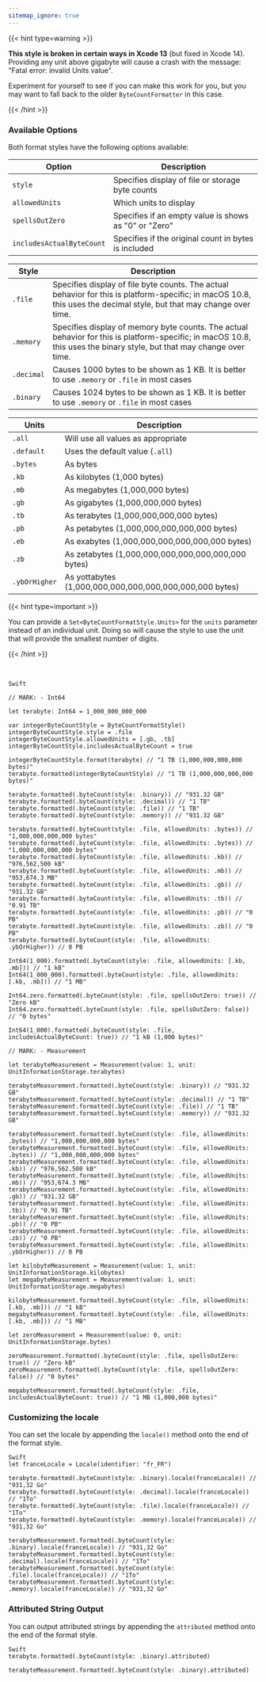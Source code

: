 ```yaml
---
sitemap_ignore: true
---
```


{{< hint type=warning >}}

**This style is broken in certain ways in Xcode 13** (but fixed in Xcode 14). Providing any unit above gigabyte will cause a crash with the message: "Fatal error: invalid Units value".

Experiment for yourself to see if you can make this work for you, but you may want to fall back to the older `ByteCountFormatter` in this case.

{{< /hint >}}

### Available Options

Both format styles have the following options available:

| Option                    | Description                                           |
| ------------------------- | ----------------------------------------------------- |
| `style`                   | Specifies display of file or storage byte counts      |
| `allowedUnits`            | Which units to display                                |
| `spellsOutZero`           | Specifies if an empty value is shows as "0" or "Zero" |
| `includesActualByteCount` | Specifies if the original count in bytes is included  |

| Style      | Description                                                                                                                                                           |
| ---------- | --------------------------------------------------------------------------------------------------------------------------------------------------------------------- |
| `.file`    | Specifies display of file byte counts. The actual behavior for this is platform-specific; in macOS 10.8, this uses the decimal style, but that may change over time.  |
| `.memory`  | Specifies display of memory byte counts. The actual behavior for this is platform-specific; in macOS 10.8, this uses the binary style, but that may change over time. |
| `.decimal` | Causes 1000 bytes to be shown as 1 KB. It is better to use `.memory` or `.file` in most cases                                                                         |
| `.binary`  | Causes 1024 bytes to be shown as 1 KB. It is better to use `.memory` or `.file` in most cases                                                                         |

| Units         | Description                                             |
| ------------- | ------------------------------------------------------- |
| `.all`        | Will use all values as appropriate                      |
| `.default`    | Uses the default value (`.all`)                         |
| `.bytes`      | As bytes                                                |
| `.kb`         | As kilobytes (1,000 bytes)                              |
| `.mb`         | As megabytes (1,000,000 bytes)                          |
| `.gb`         | As gigabytes (1,000,000,000 bytes)                      |
| `.tb`         | As terabytes (1,000,000,000,000 bytes)                  |
| `.pb`         | As petabytes (1,000,000,000,000,000 bytes)              |
| `.eb`         | As exabytes (1,000,000,000,000,000,000 bytes)           |
| `.zb`         | As zetabytes (1,000,000,000,000,000,000,000 bytes)      |
| `.ybOrHigher` | As yottabytes (1,000,000,000,000,000,000,000,000 bytes) |

{{< hint type=important >}}

You can provide a `Set<ByteCountFormatStyle.Units>` for the `units` parameter instead of an individual unit. Doing so will cause the style to use the unit that will provide the smallest number of digits.

{{< /hint >}}

<p>&nbsp;</p>

<pre class="splash"><code><span class="type token">Swift</span>

<span class="comment token">// MARK: - Int64</span>

<span class="keyword token">let</span> terabyte: <span class="type token">Int64</span> = <span class="number token">1_000_000_000_000</span>

<span class="keyword token">var</span> integerByteCountStyle = <span class="type token">ByteCountFormatStyle</span>()
integerByteCountStyle.<span class="property token">style</span> = .<span class="dotAccess token">file</span>
integerByteCountStyle.<span class="property token">allowedUnits</span> = [.<span class="dotAccess token">gb</span>, .<span class="dotAccess token">tb</span>]
integerByteCountStyle.<span class="property token">includesActualByteCount</span> = <span class="keyword token">true</span>

integerByteCountStyle.<span class="call token">format</span>(terabyte) <span class="comment token">// "1 TB (1,000,000,000,000 bytes)"</span>
terabyte.<span class="call token">formatted</span>(integerByteCountStyle) <span class="comment token">// "1 TB (1,000,000,000,000 bytes)"</span>

terabyte.<span class="call token">formatted</span>(.<span class="call token">byteCount</span>(style: .<span class="dotAccess token">binary</span>)) <span class="comment token">// "931.32 GB"</span>
terabyte.<span class="call token">formatted</span>(.<span class="call token">byteCount</span>(style: .<span class="dotAccess token">decimal</span>)) <span class="comment token">// "1 TB"</span>
terabyte.<span class="call token">formatted</span>(.<span class="call token">byteCount</span>(style: .<span class="dotAccess token">file</span>)) <span class="comment token">// "1 TB"</span>
terabyte.<span class="call token">formatted</span>(.<span class="call token">byteCount</span>(style: .<span class="dotAccess token">memory</span>)) <span class="comment token">// "931.32 GB"</span>

terabyte.<span class="call token">formatted</span>(.<span class="call token">byteCount</span>(style: .<span class="dotAccess token">file</span>, allowedUnits: .<span class="dotAccess token">bytes</span>)) <span class="comment token">// "1,000,000,000,000 bytes"</span>
terabyte.<span class="call token">formatted</span>(.<span class="call token">byteCount</span>(style: .<span class="dotAccess token">file</span>, allowedUnits: .<span class="dotAccess token">bytes</span>)) <span class="comment token">// "1,000,000,000,000 bytes"</span>
terabyte.<span class="call token">formatted</span>(.<span class="call token">byteCount</span>(style: .<span class="dotAccess token">file</span>, allowedUnits: .<span class="dotAccess token">kb</span>)) <span class="comment token">// "976,562,500 kB"</span>
terabyte.<span class="call token">formatted</span>(.<span class="call token">byteCount</span>(style: .<span class="dotAccess token">file</span>, allowedUnits: .<span class="dotAccess token">mb</span>)) <span class="comment token">// "953,674.3 MB"</span>
terabyte.<span class="call token">formatted</span>(.<span class="call token">byteCount</span>(style: .<span class="dotAccess token">file</span>, allowedUnits: .<span class="dotAccess token">gb</span>)) <span class="comment token">// "931.32 GB"</span>
terabyte.<span class="call token">formatted</span>(.<span class="call token">byteCount</span>(style: .<span class="dotAccess token">file</span>, allowedUnits: .<span class="dotAccess token">tb</span>)) <span class="comment token">// "0.91 TB"</span>
terabyte.<span class="call token">formatted</span>(.<span class="call token">byteCount</span>(style: .<span class="dotAccess token">file</span>, allowedUnits: .<span class="dotAccess token">pb</span>)) <span class="comment token">// "0 PB"</span>
terabyte.<span class="call token">formatted</span>(.<span class="call token">byteCount</span>(style: .<span class="dotAccess token">file</span>, allowedUnits: .<span class="dotAccess token">zb</span>)) <span class="comment token">// "0 PB"</span>
terabyte.<span class="call token">formatted</span>(.<span class="call token">byteCount</span>(style: .<span class="dotAccess token">file</span>, allowedUnits: .<span class="dotAccess token">ybOrHigher</span>)) <span class="comment token">// 0 PB</span>

<span class="type token">Int64</span>(<span class="number token">1_000</span>).<span class="call token">formatted</span>(.<span class="call token">byteCount</span>(style: .<span class="dotAccess token">file</span>, allowedUnits: [.<span class="dotAccess token">kb</span>, .<span class="dotAccess token">mb</span>])) <span class="comment token">// "1 kB"</span>
<span class="type token">Int64</span>(<span class="number token">1_000_000</span>).<span class="call token">formatted</span>(.<span class="call token">byteCount</span>(style: .<span class="dotAccess token">file</span>, allowedUnits: [.<span class="dotAccess token">kb</span>, .<span class="dotAccess token">mb</span>])) <span class="comment token">// "1 MB"</span>

<span class="type token">Int64</span>.<span class="property token">zero</span>.<span class="call token">formatted</span>(.<span class="call token">byteCount</span>(style: .<span class="dotAccess token">file</span>, spellsOutZero: <span class="keyword token">true</span>)) <span class="comment token">// "Zero kB"</span>
<span class="type token">Int64</span>.<span class="property token">zero</span>.<span class="call token">formatted</span>(.<span class="call token">byteCount</span>(style: .<span class="dotAccess token">file</span>, spellsOutZero: <span class="keyword token">false</span>)) <span class="comment token">// "0 bytes"</span>

<span class="type token">Int64</span>(<span class="number token">1_000</span>).<span class="call token">formatted</span>(.<span class="call token">byteCount</span>(style: .<span class="dotAccess token">file</span>, includesActualByteCount: <span class="keyword token">true</span>)) <span class="comment token">// "1 kB (1,000 bytes)"

// MARK: - Measurement</span>

<span class="keyword token">let</span> terabyteMeasurement = <span class="type token">Measurement</span>(value: <span class="number token">1</span>, unit: <span class="type token">UnitInformationStorage</span>.<span class="property token">terabytes</span>)

terabyteMeasurement.<span class="call token">formatted</span>(.<span class="call token">byteCount</span>(style: .<span class="dotAccess token">binary</span>)) <span class="comment token">// "931.32 GB"</span>
terabyteMeasurement.<span class="call token">formatted</span>(.<span class="call token">byteCount</span>(style: .<span class="dotAccess token">decimal</span>)) <span class="comment token">// "1 TB"</span>
terabyteMeasurement.<span class="call token">formatted</span>(.<span class="call token">byteCount</span>(style: .<span class="dotAccess token">file</span>)) <span class="comment token">// "1 TB"</span>
terabyteMeasurement.<span class="call token">formatted</span>(.<span class="call token">byteCount</span>(style: .<span class="dotAccess token">memory</span>)) <span class="comment token">// "931.32 GB"</span>

terabyteMeasurement.<span class="call token">formatted</span>(.<span class="call token">byteCount</span>(style: .<span class="dotAccess token">file</span>, allowedUnits: .<span class="dotAccess token">bytes</span>)) <span class="comment token">// "1,000,000,000,000 bytes"</span>
terabyteMeasurement.<span class="call token">formatted</span>(.<span class="call token">byteCount</span>(style: .<span class="dotAccess token">file</span>, allowedUnits: .<span class="dotAccess token">bytes</span>)) <span class="comment token">// "1,000,000,000,000 bytes"</span>
terabyteMeasurement.<span class="call token">formatted</span>(.<span class="call token">byteCount</span>(style: .<span class="dotAccess token">file</span>, allowedUnits: .<span class="dotAccess token">kb</span>)) <span class="comment token">// "976,562,500 kB"</span>
terabyteMeasurement.<span class="call token">formatted</span>(.<span class="call token">byteCount</span>(style: .<span class="dotAccess token">file</span>, allowedUnits: .<span class="dotAccess token">mb</span>)) <span class="comment token">// "953,674.3 MB"</span>
terabyteMeasurement.<span class="call token">formatted</span>(.<span class="call token">byteCount</span>(style: .<span class="dotAccess token">file</span>, allowedUnits: .<span class="dotAccess token">gb</span>)) <span class="comment token">// "931.32 GB"</span>
terabyteMeasurement.<span class="call token">formatted</span>(.<span class="call token">byteCount</span>(style: .<span class="dotAccess token">file</span>, allowedUnits: .<span class="dotAccess token">tb</span>)) <span class="comment token">// "0.91 TB"</span>
terabyteMeasurement.<span class="call token">formatted</span>(.<span class="call token">byteCount</span>(style: .<span class="dotAccess token">file</span>, allowedUnits: .<span class="dotAccess token">pb</span>)) <span class="comment token">// "0 PB"</span>
terabyteMeasurement.<span class="call token">formatted</span>(.<span class="call token">byteCount</span>(style: .<span class="dotAccess token">file</span>, allowedUnits: .<span class="dotAccess token">zb</span>)) <span class="comment token">// "0 PB"</span>
terabyteMeasurement.<span class="call token">formatted</span>(.<span class="call token">byteCount</span>(style: .<span class="dotAccess token">file</span>, allowedUnits: .<span class="dotAccess token">ybOrHigher</span>)) <span class="comment token">// 0 PB</span>

<span class="keyword token">let</span> kilobyteMeasurement = <span class="type token">Measurement</span>(value: <span class="number token">1</span>, unit: <span class="type token">UnitInformationStorage</span>.<span class="property token">kilobytes</span>)
<span class="keyword token">let</span> megabyteMeasurement = <span class="type token">Measurement</span>(value: <span class="number token">1</span>, unit: <span class="type token">UnitInformationStorage</span>.<span class="property token">megabytes</span>)

kilobyteMeasurement.<span class="call token">formatted</span>(.<span class="call token">byteCount</span>(style: .<span class="dotAccess token">file</span>, allowedUnits: [.<span class="dotAccess token">kb</span>, .<span class="dotAccess token">mb</span>])) <span class="comment token">// "1 kB"</span>
megabyteMeasurement.<span class="call token">formatted</span>(.<span class="call token">byteCount</span>(style: .<span class="dotAccess token">file</span>, allowedUnits: [.<span class="dotAccess token">kb</span>, .<span class="dotAccess token">mb</span>])) <span class="comment token">// "1 MB"</span>

<span class="keyword token">let</span> zeroMeasurement = <span class="type token">Measurement</span>(value: <span class="number token">0</span>, unit: <span class="type token">UnitInformationStorage</span>.<span class="property token">bytes</span>)

zeroMeasurement.<span class="call token">formatted</span>(.<span class="call token">byteCount</span>(style: .<span class="dotAccess token">file</span>, spellsOutZero: <span class="keyword token">true</span>)) <span class="comment token">// "Zero kB"</span>
zeroMeasurement.<span class="call token">formatted</span>(.<span class="call token">byteCount</span>(style: .<span class="dotAccess token">file</span>, spellsOutZero: <span class="keyword token">false</span>)) <span class="comment token">// "0 bytes"</span>

megabyteMeasurement.<span class="call token">formatted</span>(.<span class="call token">byteCount</span>(style: .<span class="dotAccess token">file</span>, includesActualByteCount: <span class="keyword token">true</span>)) <span class="comment token">// "1 MB (1,000,000 bytes)"</span></code></pre>

### Customizing the locale

You can set the locale by appending the `locale()` method onto the end of the format style.

<pre class="splash"><code><span class="type token">Swift</span>
<span class="keyword token">let</span> franceLocale = <span class="type token">Locale</span>(identifier: <span class="string token">"fr_FR"</span>)

terabyte.<span class="call token">formatted</span>(.<span class="call token">byteCount</span>(style: .<span class="dotAccess token">binary</span>).<span class="call token">locale</span>(franceLocale)) <span class="comment token">// "931,32 Go"</span>
terabyte.<span class="call token">formatted</span>(.<span class="call token">byteCount</span>(style: .<span class="dotAccess token">decimal</span>).<span class="call token">locale</span>(franceLocale)) <span class="comment token">// "1To"</span>
terabyte.<span class="call token">formatted</span>(.<span class="call token">byteCount</span>(style: .<span class="dotAccess token">file</span>).<span class="call token">locale</span>(franceLocale)) <span class="comment token">// "1To"</span>
terabyte.<span class="call token">formatted</span>(.<span class="call token">byteCount</span>(style: .<span class="dotAccess token">memory</span>).<span class="call token">locale</span>(franceLocale)) <span class="comment token">// "931,32 Go"</span>

terabyteMeasurement.<span class="call token">formatted</span>(.<span class="call token">byteCount</span>(style: .<span class="dotAccess token">binary</span>).<span class="call token">locale</span>(franceLocale)) <span class="comment token">// "931,32 Go"</span>
terabyteMeasurement.<span class="call token">formatted</span>(.<span class="call token">byteCount</span>(style: .<span class="dotAccess token">decimal</span>).<span class="call token">locale</span>(franceLocale)) <span class="comment token">// "1To"</span>
terabyteMeasurement.<span class="call token">formatted</span>(.<span class="call token">byteCount</span>(style: .<span class="dotAccess token">file</span>).<span class="call token">locale</span>(franceLocale)) <span class="comment token">// "1To"</span>
terabyteMeasurement.<span class="call token">formatted</span>(.<span class="call token">byteCount</span>(style: .<span class="dotAccess token">memory</span>).<span class="call token">locale</span>(franceLocale)) <span class="comment token">// "931,32 Go"</span></code></pre>

<h3>Attributed String Output</h3>

You can output attributed strings by appending the `attributed` method onto the end of the format style.

<pre class="splash"><code><span class="type token">Swift</span>
terabyte.<span class="call token">formatted</span>(.<span class="call token">byteCount</span>(style: .<span class="dotAccess token">binary</span>).<span class="property token">attributed</span>)

terabyteMeasurement.<span class="call token">formatted</span>(.<span class="call token">byteCount</span>(style: .<span class="dotAccess token">binary</span>).<span class="property token">attributed</span>)</code></pre>
